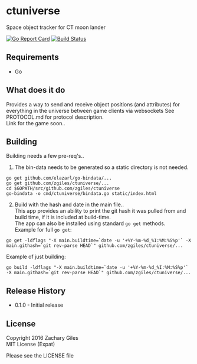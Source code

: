 
# ctuniverse
Space object tracker for CT moon lander  

[![Go Report Card](https://goreportcard.com/badge/github.com/zgiles/ctuniverse)](https://goreportcard.com/report/github.com/zgiles/ctuniverse)
[![Build Status](https://drone.io/github.com/zgiles/ctuniverse/status.png)](https://drone.io/github.com/zgiles/ctuniverse/latest)

## Requirements
* Go  

## What does it do
Provides a way to send and receive object positions (and attributes) for everything in the universe between game clients via websockets
See PROTOCOL.md for protocol description.  
Link for the game soon..  

## Building
Building needs a few pre-req's..  
1) The bin-data needs to be generated so a static directory is not needed.
```
go get github.com/elazarl/go-bindata/...
go get github.com/zgiles/ctuniverse/...
cd $GOPATH/src/github.com/zgiles/ctuniverse
go-bindata -o cmd/ctuniverse/bindata.go static/index.html

```
2) Build with the hash and date in the main file..  
This app provides an ability to print the git hash it was pulled from and build time, if it is included at build-time.  
The app can also be installed using standard `go get` methods.  
Example for full `go get`:  
```
go get -ldflags "-X main.buildtime=`date -u '+%Y-%m-%d_%I:%M:%S%p'` -X main.githash=`git rev-parse HEAD`" github.com/zgiles/ctuniverse/...
```

Example of just building:  
```
go build -ldflags "-X main.buildtime=`date -u '+%Y-%m-%d_%I:%M:%S%p'` -X main.githash=`git rev-parse HEAD`" github.com/zgiles/ctuniverse/...
```

## Release History
* 0.1.0 - Initial release  

## License
Copyright 2016 Zachary Giles  
MIT License (Expat)  

Please see the LICENSE file  
